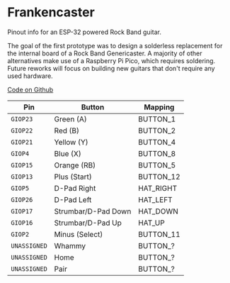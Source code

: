 # Frankencaster
Pinout info for an ESP-32 powered Rock Band guitar.

The goal of the first prototype was to design a solderless replacement for the internal board of a Rock Band Genericaster. A majority of other alternatives make use of a Raspberry Pi Pico, which requires soldering. Future reworks will focus on building new guitars that don't require any used hardware.

[Code on Github](https://github.com/Norse-IoT/Frankencaster)

| Pin      | Button | Mapping |
| -------- | ------ | ------ |
| `GIOP23` | Green (A)     | BUTTON_1 |
| `GIOP22` | Red (B)       | BUTTON_2 |
| `GIOP21` | Yellow (Y)    | BUTTON_4 |
| `GIOP4`  | Blue (X)      | BUTTON_8 |
| `GIOP15` | Orange (RB)   | BUTTON_5 |
| `GIOP13` | Plus (Start)  | BUTTON_12|
| `GIOP5`  | D-Pad Right   | HAT_RIGHT|
| `GIOP26` | D-Pad Left    | HAT_LEFT |
| `GIOP17` | Strumbar/D-Pad Down | HAT_DOWN |
| `GIOP16` | Strumbar/D-Pad Up | HAT_UP |
| `GIOP2` | Minus (Select) | BUTTON_11 |
| `UNASSIGNED` | Whammy | BUTTON_? |
| `UNASSIGNED` | Home | BUTTON_? |
| `UNASSIGNED` | Pair | BUTTON_? |
